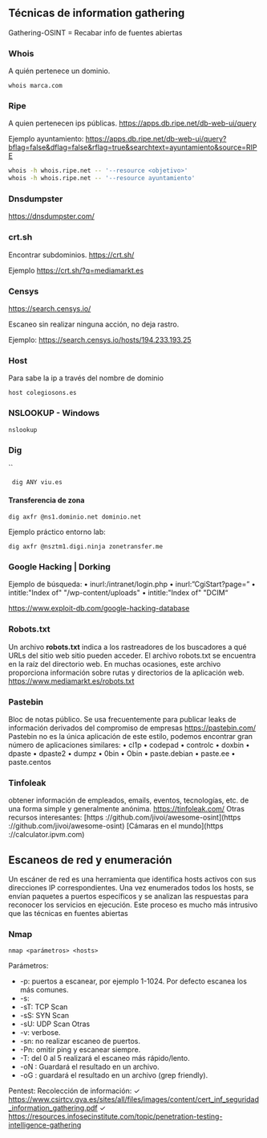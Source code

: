
## Técnicas de information gathering
Gathering-OSINT = Recabar info de fuentes abiertas

### Whois
A quién pertenece un dominio.

```shell
whois marca.com
```
### Ripe

A quien pertenecen ips públicas.
https://apps.db.ripe.net/db-web-ui/query

Ejemplo ayuntamiento:
https://apps.db.ripe.net/db-web-ui/query?bflag=false&dflag=false&rflag=true&searchtext=ayuntamiento&source=RIPE


```bash
whois -h whois.ripe.net -- '--resource <objetivo>'
whois -h whois.ripe.net -- '--resource ayuntamiento'
```

### Dnsdumpster

https://dnsdumpster.com/

### crt.sh
Encontrar subdominios.
https://crt.sh/

Ejemplo https://crt.sh/?q=mediamarkt.es

### Censys 
https://search.censys.io/

Escaneo sin realizar ninguna acción, no deja rastro.

Ejemplo: https://search.censys.io/hosts/194.233.193.25

### Host
Para sabe la ip a través del nombre de dominio
```shell
host colegiosons.es
```

### NSLOOKUP - Windows
```
nslookup
```

### Dig
``
```shell
 dig ANY viu.es 
```

#### Transferencia de zona
```shell
dig axfr @ns1.dominio.net dominio.net
```

Ejemplo práctico entorno lab:
```shell
dig axfr @nsztm1.digi.ninja zonetransfer.me
```


### Google Hacking | Dorking 

Ejemplo de búsqueda: 
	• inurl:/intranet/login.php 
	• inurl:”CgiStart?page=” 
	• intitle:"Index of" "/wp-content/uploads" 
	• intitle:"Index of" "DCIM“

https://www.exploit-db.com/google-hacking-database

### Robots.txt
Un archivo **robots.txt** indica a los rastreadores de los buscadores a qué URLs del sitio web sitio pueden acceder. El archivo robots.txt se encuentra en la raíz del directorio web. En muchas ocasiones, este archivo proporciona información sobre rutas y directorios de la aplicación web.
https://www.mediamarkt.es/robots.txt

### Pastebin
Bloc de notas público.
Se usa frecuentemente para publicar leaks de información derivados del compromiso de empresas
https://pastebin.com/
Pastebin no es la única aplicación de este estilo, podemos encontrar gran número de aplicaciones similares: 
	• cl1p 
	• codepad 
	• controlc 
	• doxbin 
	• dpaste 
	• dpaste2
	• dumpz 
	• 0bin 
	• Obin 
	• paste.debian 
	• paste.ee 
	• paste.centos
### Tinfoleak
obtener información de empleados, emails, eventos, tecnologías, etc. de una forma simple y generalmente anónima.
https://tinfoleak.com/
Otras recursos interesantes: 
[https ://github.com/jivoi/awesome-osint](https ://github.com/jivoi/awesome-osint)
[Cámaras en el mundo](https ://calculator.ipvm.com)

## Escaneos de red y enumeración

Un escáner de red es una herramienta que identifica hosts activos con sus direcciones IP correspondientes. Una vez enumerados todos los hosts, se envían paquetes a puertos específicos y se analizan las respuestas para reconocer los servicios en ejecución. Este proceso es mucho más intrusivo que las técnicas en fuentes abiertas

### Nmap

```shell
nmap <parámetros> <hosts>
```
Parámetros: 
* -p: puertos a escanear, por ejemplo 1-1024. Por defecto escanea los más comunes. 
* -s: 
* -sT: TCP Scan 
* -sS: SYN Scan 
* -sU: UDP Scan 
Otras 
* -v: verbose. 
* -sn: no realizar escaneo de puertos. 
* -Pn: omitir ping y escanear siempre. 
* -T: del 0 al 5 realizará el escaneo más rápido/lento. 
* -oN : Guardará el resultado en un archivo. 
* -oG : guardará el resultado en un archivo (grep friendly).

Pentest:
Recolección de información: 
✓ https://www.csirtcv.gva.es/sites/all/files/images/content/cert_inf_seguridad_information_gathering.pdf 
✓ https://resources.infosecinstitute.com/topic/penetration-testing-intelligence-gathering
